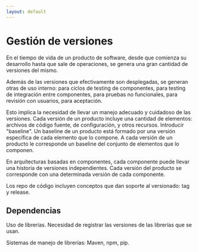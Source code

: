 ```yaml
---
layout: default
---
```


# Gestión de versiones
En el tiempo de vida de un producto de software, desde que comienza su desarrollo hasta que sale de operaciones, se genera una gran cantidad de versiones del mismo.

Además de las versiones que efectivamente son desplegadas, se generan otras de uso interno: para ciclos de testing de componentes, para testing de integración entre componentes, para pruebas no funcionales, para revisión con usuarios, para aceptación.

Esto implica la necesidad de llevar un manejo adecuado y cuidadoso de las versiones.
Cada versión de un producto incluye una cantidad de elementos: archivos de código fuente, de configuración, y otros recursos.
Introducir "baseline". Un baseline de un producto está formado por una versión específica de cada elemento que lo compone. A cada versión de un producto le corresponde un baseline del conjunto de elementos que lo componen.

En arquitecturas basadas en componentes, cada componente puede llevar una historia de versiones independientes. 
Cada versión del producto se corresponde con una determinada versión de cada componente.

Los repo de código incluyen conceptos que dan soporte al versionado: tag y release.


## Dependencias
Uso de librerías. Necesidad de registrar las versiones de las librerías que se usan.

Sistemas de manejo de librerías: Maven, npm, pip.

